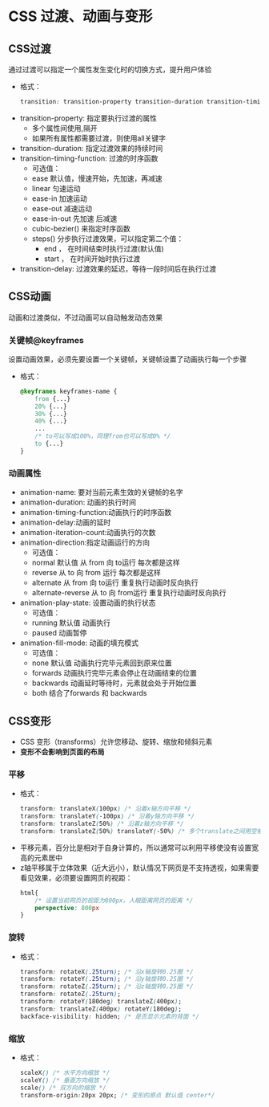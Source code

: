 # CSS 过渡、动画与变形
## CSS过渡
通过过渡可以指定一个属性发生变化时的切换方式，提升用户体验
- 格式：
	```css
	transition: transition-property transition-duration transition-timing-function transition-delay
	```
- transition-property: 指定要执行过渡的属性
	- 多个属性间使用,隔开
	- 如果所有属性都需要过渡，则使用all关键字
- transition-duration: 指定过渡效果的持续时间
- transition-timing-function: 过渡的时序函数
	- 可选值：
	- ease 默认值，慢速开始，先加速，再减速
	- linear 匀速运动
    - ease-in 加速运动
    - ease-out 减速运动
    - ease-in-out 先加速 后减速
    - cubic-bezier() 来指定时序函数
    - steps() 分步执行过渡效果，可以指定第二个值：
	    - end ， 在时间结束时执行过渡(默认值)
        - start ， 在时间开始时执行过渡
- transition-delay: 过渡效果的延迟，等待一段时间后在执行过渡

## CSS动画
动画和过渡类似，不过动画可以自动触发动态效果

### 关键帧@keyframes
设置动画效果，必须先要设置一个关键帧，关键帧设置了动画执行每一个步骤
- 格式：
	```css
	@keyframes keyframes-name {
		from {...}
		20% {...}
		30% {...}
		40% {...}
		...
		/* to可以写成100%，同理from也可以写成0% */
		to {...}
	}
	```

### 动画属性
- animation-name: 要对当前元素生效的关键帧的名字
- animation-duration: 动画的执行时间
- animation-timing-function:动画执行的时序函数
- animation-delay:动画的延时
- animation-iteration-count:动画执行的次数
- animation-direction:指定动画运行的方向
	- 可选值：
    - normal 默认值  从 from 向 to运行 每次都是这样 
    - reverse 从 to 向 from 运行 每次都是这样 
    - alternate 从 from 向 to运行 重复执行动画时反向执行
    - alternate-reverse 从 to 向 from运行 重复执行动画时反向执行
- animation-play-state: 设置动画的执行状态
	- 可选值：
    - running 默认值 动画执行
    - paused 动画暂停
- animation-fill-mode: 动画的填充模式
    - 可选值：
	- none 默认值 动画执行完毕元素回到原来位置
    - forwards 动画执行完毕元素会停止在动画结束的位置
    - backwards 动画延时等待时，元素就会处于开始位置
    - both 结合了forwards 和 backwards

## CSS变形
- CSS 变形（transforms）允许您移动、旋转、缩放和倾斜元素
- **变形不会影响到页面的布局**

### 平移
- 格式：
	```css
	transform: translateX(100px) /* 沿着x轴方向平移 */
    transform: translateY(-100px) /* 沿着y轴方向平移 */
    transform: translateZ(50%) /* 沿着z轴方向平移 */
	transform: translateZ(50%) translateY(-50%) /* 多个translate之间用空格隔开 */
	```
- 平移元素，百分比是相对于自身计算的，所以通常可以利用平移使没有设置宽高的元素居中
- z轴平移属于立体效果（近大远小），默认情况下网页是不支持透视，如果需要看见效果，必须要设置网页的视距：
	```css
	html{
		/* 设置当前网页的视距为800px，人眼距离网页的距离 */
		perspective: 800px
	}
	```

### 旋转
- 格式： 
	```css
	transform: rotateX(.25turn); /* 沿x轴旋转0.25圈 */
	transform: rotateY(.25turn); /* 沿y轴旋转0.25圈 */
	transform: rotateZ(.25turn); /* 沿z轴旋转0.25圈 */
	transform: rotateZ(.25turn);
    transform: rotateY(180deg) translateZ(400px);
    transform: translateZ(400px) rotateY(180deg);
    backface-visibility: hidden; /* 是否显示元素的背面 */
	```

### 缩放
- 格式：
	```css
	scaleX() /* 水平方向缩放 */
    scaleY() /* 垂直方向缩放 */
    scale() /* 双方向的缩放 */
	transform-origin:20px 20px; /* 变形的原点 默认值 center*/
	```